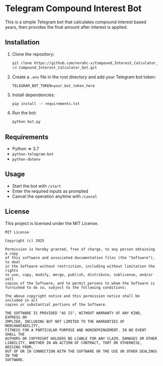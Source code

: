 
# Telegram Compound Interest Bot

This is a simple Telegram bot that calculates compound interest based  years, then provides the final amount after interest is applied.

## Installation

1. Clone the repository:
   ```sh
   git clone https://github.com/norahc-x/Compound_Interest_Calculator_bot.git
   cd Compound_Interest_Calculator_bot.git
   ```
2. Create a `.env` file in the root directory and add your Telegram bot token:
   ```
   TELEGRAM_BOT_TOKEN=your_bot_token_here
   ```
3. Install dependencies:
   ```sh
   pip install -r requirements.txt
   ```
4. Run the bot:
   ```sh
   python bot.py
   ```

## Requirements

- Python => 3.7
- `python-telegram-bot`
- `python-dotenv`

## Usage

- Start the bot with `/start`
- Enter the required inputs as prompted
- Cancel the operation anytime with `/cancel`

## License

This project is licensed under the MIT License.

```
MIT License

Copyright (c) 2025

Permission is hereby granted, free of charge, to any person obtaining a copy
of this software and associated documentation files (the "Software"), to deal
in the Software without restriction, including without limitation the rights
to use, copy, modify, merge, publish, distribute, sublicense, and/or sell
copies of the Software, and to permit persons to whom the Software is
furnished to do so, subject to the following conditions:

The above copyright notice and this permission notice shall be included in all
copies or substantial portions of the Software.

THE SOFTWARE IS PROVIDED "AS IS", WITHOUT WARRANTY OF ANY KIND, EXPRESS OR
IMPLIED, INCLUDING BUT NOT LIMITED TO THE WARRANTIES OF MERCHANTABILITY,
FITNESS FOR A PARTICULAR PURPOSE AND NONINFRINGEMENT. IN NO EVENT SHALL THE
AUTHORS OR COPYRIGHT HOLDERS BE LIABLE FOR ANY CLAIM, DAMAGES OR OTHER
LIABILITY, WHETHER IN AN ACTION OF CONTRACT, TORT OR OTHERWISE, ARISING FROM,
OUT OF OR IN CONNECTION WITH THE SOFTWARE OR THE USE OR OTHER DEALINGS IN THE
SOFTWARE.
```



